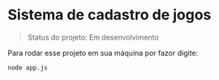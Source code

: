 <h1>Sistema de cadastro de jogos</h1>

>Status do projeto: Em desenvolvimento

Para rodar esse projeto em sua máquina por fazor digite:

```
node app.js

